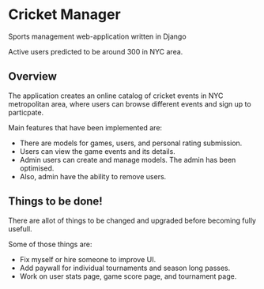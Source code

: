 <h1>Cricket Manager</h1>
<p>Sports management web-application written in Django</p>
<p>Active users predicted to be around 300 in NYC area.</p>

<h2>Overview</h2>
<p>The application creates an online catalog of cricket events in NYC metropolitan area, where users can browse different events and sign up to particpate.</p>
<p>Main features that have been implemented are:</p>
<ul>
  <li>There are models for games, users, and personal rating submission.</li>
  <li>Users can view the game events and its details.</li>
  <li>Admin users can create and manage models. The admin has been optimised.</li>
  <li>Also, admin have the ability to remove users.</li>
</ul>

<h2>Things to be done!</h2>
<p>There are allot of things to be changed and upgraded before becoming fully usefull.</p>
<p>Some of those things are:</p>
<ul>
  <li>Fix myself or hire someone to improve UI.</li>
  <li>Add paywall for individual tournaments and season long passes.</li>
  <li>Work on user stats page, game score page, and tournament page.</li>
</ul>

